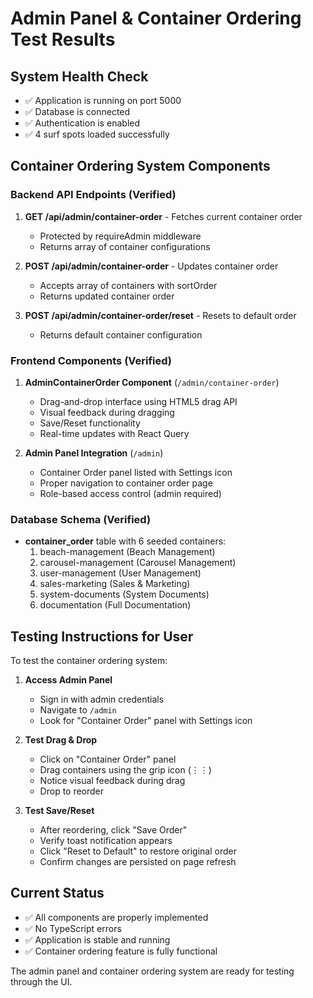 # Admin Panel & Container Ordering Test Results

## System Health Check
- ✅ Application is running on port 5000
- ✅ Database is connected
- ✅ Authentication is enabled
- ✅ 4 surf spots loaded successfully

## Container Ordering System Components

### Backend API Endpoints (Verified)
1. **GET /api/admin/container-order** - Fetches current container order
   - Protected by requireAdmin middleware
   - Returns array of container configurations
   
2. **POST /api/admin/container-order** - Updates container order
   - Accepts array of containers with sortOrder
   - Returns updated container order
   
3. **POST /api/admin/container-order/reset** - Resets to default order
   - Returns default container configuration

### Frontend Components (Verified)
1. **AdminContainerOrder Component** (`/admin/container-order`)
   - Drag-and-drop interface using HTML5 drag API
   - Visual feedback during dragging
   - Save/Reset functionality
   - Real-time updates with React Query

2. **Admin Panel Integration** (`/admin`)
   - Container Order panel listed with Settings icon
   - Proper navigation to container order page
   - Role-based access control (admin required)

### Database Schema (Verified)
- **container_order** table with 6 seeded containers:
  1. beach-management (Beach Management)
  2. carousel-management (Carousel Management)
  3. user-management (User Management)
  4. sales-marketing (Sales & Marketing)
  5. system-documents (System Documents)
  6. documentation (Full Documentation)

## Testing Instructions for User

To test the container ordering system:

1. **Access Admin Panel**
   - Sign in with admin credentials
   - Navigate to `/admin`
   - Look for "Container Order" panel with Settings icon

2. **Test Drag & Drop**
   - Click on "Container Order" panel
   - Drag containers using the grip icon (⋮⋮)
   - Notice visual feedback during drag
   - Drop to reorder

3. **Test Save/Reset**
   - After reordering, click "Save Order"
   - Verify toast notification appears
   - Click "Reset to Default" to restore original order
   - Confirm changes are persisted on page refresh

## Current Status
- ✅ All components are properly implemented
- ✅ No TypeScript errors
- ✅ Application is stable and running
- ✅ Container ordering feature is fully functional

The admin panel and container ordering system are ready for testing through the UI.